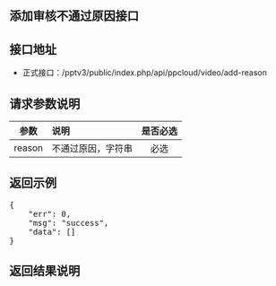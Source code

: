 添加审核不通过原因接口
----------

接口地址
----------
  * 正式接口：/pptv3/public/index.php/api/ppcloud/video/add-reason

请求参数说明
----------
|  参数         |说明          |是否必选|
| ------------- |:-------------|:-----:|
| reason      | 不通过原因，字符串 |必选    |
返回示例
----------
<pre>
{
    "err": 0,
    "msg": "success",
    "data": []
}
</pre>

返回结果说明
----------
<pre>

</pre>